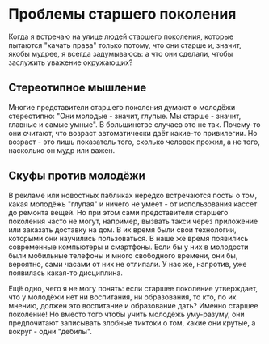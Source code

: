 # Проблемы старшего поколения

Когда я встречаю на улице людей старшего поколения, которые пытаются "качать права" только потому, что они старше и, значит, якобы мудрее, я всегда задумываюсь: а что они сделали, чтобы заслужить уважение окружающих?

## Стереотипное мышление

Многие представители старшего поколения думают о молодёжи стереотипно: "Они молодые - значит, глупые. Мы старше - значит, главные и самые умные". В большинстве случаев это не так. Почему-то они считают, что возраст автоматически даёт какие-то привилегии. Но возраст - это лишь показатель того, сколько человек прожил, а не того, насколько он мудр или важен.

## Скуфы против молодёжи

В рекламе или новостных пабликах нередко встречаются посты о том, какая молодёжь "глупая" и ничего не умеет - от использования кассет до ремонта вещей. Но при этом сами представители старшего поколения часто не могут, например, вызвать такси через приложение или заказать доставку на дом. В их время были свои технологии, которыми они научились пользоваться. В наше же время появились современные компьютеры и смартфоны. Если бы у них в молодости были мобильные телефоны и много свободного времени, они бы, вероятно, сами часами от них не отлипали. У нас же, напротив, уже появилась какая-то дисциплина.

Ещё одно, чего я не могу понять: если старшее поколение утверждает, что у молодёжи нет ни воспитания, ни образования, то кто, по их мнению, должен это воспитание и образование дать? Именно старшее поколение! Но вместо того чтобы учить молодёжь уму-разуму, они предпочитают записывать злобные тиктоки о том, какие они крутые, а вокруг - одни "дебилы".
